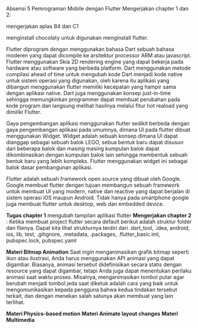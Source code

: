 Absensi 5 Pemrograman Mobile dengan Flutter Mengerjakan chapter 1 dan 2:

mengerjakan aplas B4 dan C1 

menginstall chocolaty untuk digunakan menginstall flutter. 

Flutter diprogram dengan menggunakan bahasa Dart sebuah bahasa moderen yang dapat dicompile ke arsitektur processor ARM atau javascript. 
Flutter menggunakan Skia 2D rendering engine yang dapat bekerja pada hardware atau software yang berbeda platform. 
Dart menggunakan metode compilasi ahead of time untuk mengubah kode Dart menjadi kode native untuk sistem operasi yang digunakan, oleh karena itu aplikasi yang dibangun menggunakan flutter memiliki kecepatan yang hampir sama dengan aplikasi native. 
Dart juga menggunakan konsep just-in-time sehingga memungkinkan programmer dapat membuat perubahan pada kode program dan langsung melihat hasilnya melalui fitur hot reaload yang dimiliki Flutter.

Gaya pengembangan aplikasi menggunakan flutter sedikit berbeda dengan gaya pengembangan aplikasi pada umumnya, dimana UI pada flutter dibuat menggunakan Widget. 
Widget adalah sebuah konsep dimana UI dapat dianggap sebagai sebuah balok LEGO, sebua bentuk baru dapat disusun dari beberapa balok dan masing masing kumpulan balok dapat dikombinasikan dengan kumpulan balok lain sehingga membentuk sebuah bentuk baru yang lebih kompleks. 
Flutter menggunakan widget ini sebagai balok dasar pembangunan aplikasi.

Flutter adalah sebuah framework open source yang dibuat oleh Google. 
Google membuat flutter dengan tujuan membangun sebuah framework untuk membuat UI yang modern, native dan reactive yang dapat berjalan di sistem operasi iOS maupun Android. 
Tidak hanya pada smartphone google juga membuat flutter untuk desktop, web dan embedded device.

**Tugas chapter 1** mengubah tampilan aplikasi flutter **Mengerjakan chapter 2** :
    Ketika membuat project flutter secara default berikut adalah struktur folder dan filenya. 
    Dapat kita lihat strukturnya terdiri dari 
    .dart_tool, .idea, android, ios, lib, test, .gitignore, 
    .metadata, .packages, .flutter_basic.iml, pubspec.lock, pubspec.yaml
    
**Materi Bitmap Animation**
Saat ingin menganimasikan grafik bitmap seperti ikon atau ilustrasi, Anda harus menggunakan API animasi yang dapat digambar. Biasanya, animasi tersebut didefinisikan secara statis dengan resource yang dapat digambar, 
tetapi Anda juga dapat menentukan perilaku animasi saat waktu proses. Misalnya, menganimasikan tombol putar agar berubah menjadi tombol jeda saat diketuk adalah cara yang baik untuk mengomunikasikan kepada pengguna bahwa kedua tindakan tersebut terkait, 
dan dengan menekan salah satunya akan membuat yang lain terlihat.

**Materi Physics-based motion**
**Materi Animate layout changes**
**Materi Multimedia**

